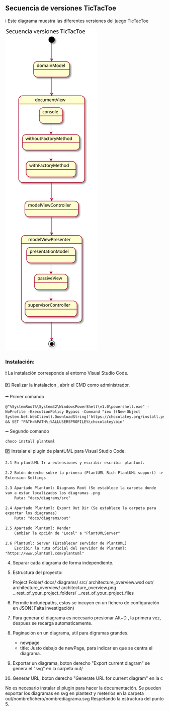 ## Secuencia de versiones TicTacToe

:information_source: Este diagrama muestra las diferentes versiones del juego TicTacToe

![DiagramaSecuencia](/docs/diagrams/out/TicTacToe/TicTacToe.svg)

### Instalación:

❗ La instalación corresponde al entorno Visual Studio Code.

:one: Realizar la instalacion , abrir el CMD como administrador.
  
:heavy_minus_sign: Primer comando

	@"%SystemRoot%\System32\WindowsPowerShell\v1.0\powershell.exe" -NoProfile -ExecutionPolicy Bypass -Command "iex ((New-Object System.Net.WebClient).DownloadString('https://chocolatey.org/install.ps1'))" && SET "PATH=%PATH%;%ALLUSERSPROFILE%\chocolatey\bin"
	
:heavy_minus_sign: Segundo comando
    
    choco install plantuml

:two: Instalar el plugin de plantUML para Visual Studio Code.
    
    2.1 En plantUML Ir a extensiones y escribir escribir plantuml.

	2.2 Botón derecho sobre la primera (PlantUML Rich PlantUML support) -> Extension Settings

	2.3 Apartado Plantuml: Diagrams Root (Se establece la carpeta donde van a estar localizados los diagramas .png
		Ruta: "docs/diagrams/src"

	2.4 Apartado Plantuml: Export Out Dir (Se establece la carpeta para exportar los diagramas)
		Ruta: "docs/diagrams/out"

	2.5 Apartado Plantuml: Render 
		Cambiar la opción de "Local" a "PlantUMLServer"
	
	2.6 Plantuml: Server (Establecer servidor de PlantUML)
		Escribir la ruta oficial del servidor de Plantuml: "https://www.plantuml.com/plantuml"

4. Separar cada diagrama de forma independiente.

5. Estructura del proyecto:
	
	Project Folder/
  docs/
    diagrams/
      src/
        architecture_overview.wsd
      out/
        architecture_overview/
          architecture_overview.png
  ...rest_of_your_project_folders/
  ...rest_of_your_project_files 

6. Permite includepaths, estos se incuyen en un fichero de configuración en JSON( Falta investigación)

7. Para generar el diagrama es necesario presionar Alt+D , la primera vez, despues se recarga automaticamente.

8. Paginación en un diagrama, util para digramas grandes.
	- newpage
	- title: Justo debajo de newPage, para indicar en que se centra el diagrama.

9. Exportar un diagrama, boton derecho "Export current diagram" se genera el "svg" en la carpeta out/

10. Generar URL, boton derecho "Generate URL for current diagram" en la c

No es necesario instalar el plugin para hacer la documentación. Se pueden exportar los diagramas en svg en plantext y meterlos en la carpeta out/nombrefichero/nombrediagrama.svg
Respetando la estructura del punto 5.

